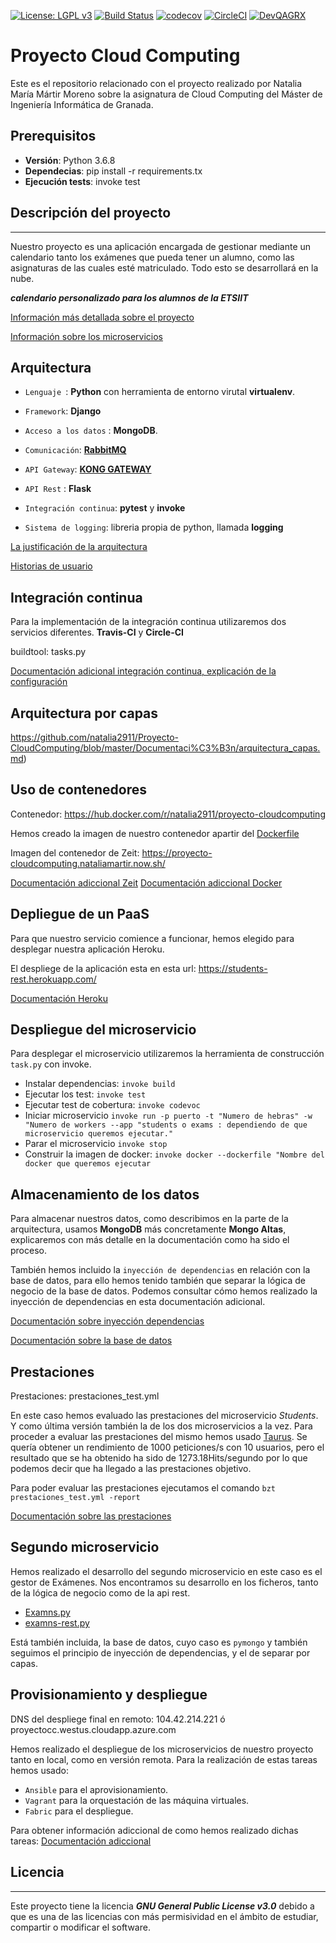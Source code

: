 [![License: LGPL v3](https://img.shields.io/badge/License-LGPL%20v3-blue.svg)](https://www.gnu.org/licenses/lgpl-3.0)
[![Build Status](https://travis-ci.com/natalia2911/Proyecto-CloudComputing.svg?branch=master)](https://travis-ci.com/natalia2911/Proyecto-CloudComputing)
[![codecov](https://codecov.io/gh/natalia2911/Proyecto-CloudComputing/branch/master/graph/badge.svg)](https://codecov.io/gh/natalia2911/Proyecto-CloudComputing)
[![CircleCI](https://circleci.com/gh/natalia2911/Proyecto-CloudComputing.svg?style=svg)](https://circleci.com/gh/natalia2911/Proyecto-CloudComputing)
[![DevQAGRX](https://img.shields.io/badge/DevQAGRX-blueviolet?style=for-the-badge&logo=Git)](https://github.com/JJ/curso-tdd)
# Proyecto Cloud Computing


Este es el repositorio relacionado con el proyecto realizado por Natalia María Mártir Moreno sobre la asignatura de Cloud Computing del Máster de Ingeniería Informática de Granada.

## Prerequisitos

- **Versión**: Python 3.6.8
- **Dependecias**: pip install -r requirements.tx
- **Ejecución tests**: invoke test

## Descripción del proyecto
--- 
Nuestro proyecto es una aplicación encargada de gestionar mediante un calendario tanto los exámenes que pueda tener un alumno, como las asignaturas de las cuales esté matriculado. Todo esto se desarrollará en la nube.

***calendario personalizado para los alumnos de la ETSIIT***

[Información más detallada sobre el proyecto](https://github.com/natalia2911/Proyecto-CloudComputing/blob/master/Documentación/DescripcionProyecto.md)


[Información sobre los microservicios](https://github.com/natalia2911/Proyecto-CloudComputing/blob/master/Documentación/microservicios.md)


## Arquitectura

- `Lenguaje `: **Python** con herramienta de entorno virutal **virtualenv**.

- `Framework`:  **Django** 

- `Acceso a los datos` : **MongoDB**.

- `Comunicación`:  **[RabbitMQ](https://www.rabbitmq.com/)**

- `API Gateway`: **[KONG GATEWAY](https://konghq.com/kong/)** 

- `API Rest` : **Flask** 

- `Integración continua`: **pytest** y **invoke** 

- `Sistema de logging`:  libreria propia de python, llamada **logging**


[La justificación de la arquitectura](https://github.com/natalia2911/Proyecto-CloudComputing/blob/master/Documentación/arquitectura_descrip.md)

[Historias de usuario](https://github.com/natalia2911/Proyecto-CloudComputing/blob/master/Documentación/historias_usuario.md)


## Integración continua

Para la implementación de la integración continua utilizaremos dos servicios diferentes. **Travis-CI** y **Circle-CI**

buildtool: tasks.py

[Documentación adicional integración continua, explicación de la configuración](https://github.com/natalia2911/Proyecto-CloudComputing/blob/master/Documentaci%C3%B3n/integracion_continua.md)

## Arquitectura por capas

https://github.com/natalia2911/Proyecto-CloudComputing/blob/master/Documentaci%C3%B3n/arquitectura_capas.md)

## Uso de contenedores

Contenedor: https://hub.docker.com/r/natalia2911/proyecto-cloudcomputing

Hemos creado la imagen de nuestro contenedor apartir del [Dockerfile](https://github.com/natalia2911/Proyecto-CloudComputing/blob/master/Dockerfile)

Imagen del contenedor de Zeit: https://proyecto-cloudcomputing.nataliamartir.now.sh/

[Documentación adiccional Zeit](https://github.com/natalia2911/Proyecto-CloudComputing/blob/master/Documentaci%C3%B3n/doc-zeit.md)
[Documentación adiccional Docker](https://github.com/natalia2911/Proyecto-CloudComputing/blob/master/Documentaci%C3%B3n/doc-docker.md)

## Depliegue de un PaaS

Para que nuestro servicio comience a funcionar, hemos elegido para desplegar nuestra aplicación Heroku.

El despliege de la aplicación esta en esta url: https://students-rest.herokuapp.com/

[Documentación Heroku](https://github.com/natalia2911/Proyecto-CloudComputing/blob/master/Documentaci%C3%B3n/doc-heroku.md)

## Despliegue del microservicio

Para desplegar el microservicio utilizaremos la herramienta de construcción `task.py` con invoke.

* Instalar dependencias: `invoke build`
* Ejecutar los test: `invoke test`
* Ejecutar test de cobertura: `invoke codevoc`
* Iniciar microservicio `invoke run -p puerto -t "Numero de hebras" -w "Numero de workers --app "students o exams : dependiendo de que microservicio queremos ejecutar."`
* Parar el microservicio `invoke stop`
* Construir la imagen de docker: `invoke docker --dockerfile "Nombre del docker que queremos ejecutar`

## Almacenamiento de los datos

Para almacenar nuestros datos, como describimos en la parte de la arquitectura, usamos **MongoDB** más concretamente **Mongo Altas**, explicaremos con más detalle en la documentación como ha sido el proceso.

También hemos incluido la `inyección de dependencias` en relación con la base de datos, para ello hemos tenido también que separar la lógica de negocio de la base de datos. Podemos consultar cómo hemos realizado la inyección de dependencias en esta documentación adicional.

[Documentación sobre inyección dependencias](https://github.com/natalia2911/Proyecto-CloudComputing/blob/master/Documentaci%C3%B3n/inyeccion.md)

[Documentación sobre la base de datos](https://github.com/natalia2911/Proyecto-CloudComputing/blob/master/Documentaci%C3%B3n/basededatos.md)

## Prestaciones 

Prestaciones: prestaciones_test.yml

En este caso hemos evaluado las prestaciones del microservicio *Students*. Y como última versión también la de los dos microservicios a la vez.
Para proceder a evaluar las prestaciones del mismo hemos usado [Taurus](https://gettaurus.org/).
Se quería obtener un rendimiento de 1000 peticiones/s con 10 usuarios, pero el resultado que se ha obtenido ha sido de 1273.18Hits/segundo por lo que podemos decir que ha llegado a las prestaciones objetivo.

Para poder evaluar las prestaciones ejecutamos el comando `bzt prestaciones_test.yml -report`

[Documentación sobre las prestaciones](https://github.com/natalia2911/Proyecto-CloudComputing/blob/master/Documentaci%C3%B3n/prestaciones.md)


## Segundo microservicio
Hemos realizado el desarrollo del segundo microservicio en este caso es el gestor de Exámenes.
Nos encontramos su desarrollo en los ficheros, tanto de la lógica de negocio como de la api rest.

* [Examns.py](https://github.com/natalia2911/Proyecto-CloudComputing/blob/master/src/Exams.py)
* [examns-rest.py](https://github.com/natalia2911/Proyecto-CloudComputing/blob/master/src/examns-rest.py)

Está también incluida, la base de datos, cuyo caso es `pymongo` y también seguimos el principio de inyección de dependencias, y el de separar por capas.

## Provisionamiento y despliegue

DNS del despliege final en remoto: 104.42.214.221 ó proyectocc.westus.cloudapp.azure.com

Hemos realizado el despliegue de los microservicios de nuestro proyecto tanto en local, como en versión remota.
Para la realización de estas tareas hemos usado:

* `Ansible` para el aprovisionamiento.
* `Vagrant` para la orquestación de las máquina virtuales.
* `Fabric` para el despliegue.

Para obtener información adiccional de como hemos realizado dichas tareas: [Documentación adiccional](https://github.com/natalia2911/Proyecto-CloudComputing/blob/master/Documentaci%C3%B3n/despliegue.md)


## Licencia
---
Este proyecto tiene la licencia ***GNU General Public License v3.0*** debido a que es una de las licencias con más permisividad en el ámbito de estudiar, compartir o modificar el software.


